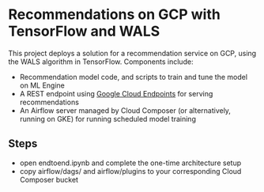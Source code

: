 # Recommendations on GCP with TensorFlow and WALS

This project deploys a solution for a recommendation service on GCP, using the WALS
algorithm in TensorFlow.  Components include:

- Recommendation model code, and scripts to train and tune the model on ML Engine
- A REST endpoint using [Google Cloud Endpoints](https://cloud.google.com/endpoints/) for serving recommendations
- An Airflow server managed by Cloud Composer (or alternatively, running on GKE) for running scheduled model training


## Steps

- open endtoend.ipynb and complete the one-time architecture setup
- copy airflow/dags/ and airflow/plugins to your corresponding Cloud Composer bucket
